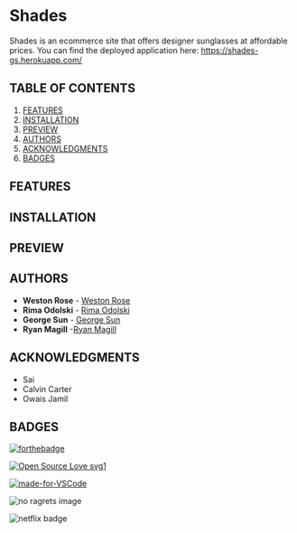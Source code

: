 # Shades

Shades is an  ecommerce site that offers designer sunglasses at affordable prices. 
You can find the deployed application here: https://shades-gs.herokuapp.com/



## TABLE OF CONTENTS


1. [FEATURES](#features)
2. [INSTALLATION](#installation)
3. [PREVIEW](#preview)
4. [AUTHORS](#authors)
5. [ACKNOWLEDGMENTS](#acknowledgments)
6. [BADGES](#badges)

## FEATURES 


## INSTALLATION 


## PREVIEW 



## AUTHORS

* **Weston Rose** - [Weston Rose](https://github.com/wros001)
* **Rima Odolski** - [Rima Odolski](https://github.com/rimaodolski)
* **George Sun** - [George Sun](https://github.com/georgehsun)
* **Ryan Magill** -[Ryan Magill](https://github.com/RyanMagill)


## ACKNOWLEDGMENTS 

* Sai 
* Calvin Carter 
* Owais Jamil 

## BADGES 

[![forthebadge](https://forthebadge.com/images/badges/check-it-out.svg)](https://whispering-ocean-69386.herokuapp.com/)

[![Open Source Love svg1](https://badges.frapsoft.com/os/v1/open-source.svg?v=103)](https://github.com/lturner19/Track_My_Workout)

[![made-for-VSCode](https://img.shields.io/badge/Made%20for-VSCode-1f425f.svg)](https://code.visualstudio.com/)

![no ragrets image](https://img.shields.io/badge/Made%20with%20-No%20Ragrets-red)

![netflix badge](https://img.shields.io/badge/Powered%20By%3A-Netflix-lightgrey)
